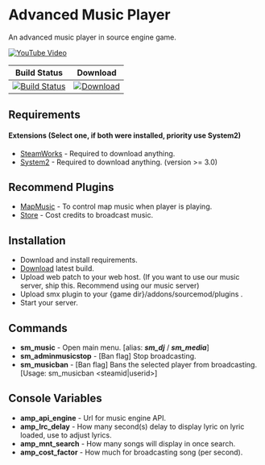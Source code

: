 # Advanced Music Player  
  
  
An advanced music player in source engine game.  
  
  
[![YouTube Video](https://static.kxnrl.com/images/web/github/amp_readme.png)](https://youtu.be/3A6XLhThBOI)  
  
  
|Build Status|Download|
|---|---
|[![Build Status](https://img.shields.io/travis/Kxnrl/AdvMusicPlayer/master.svg?style=flat-square)](https://travis-ci.org/Kxnrl/AdvMusicPlayer?branch=master) |[![Download](https://static.kxnrl.com/images/web/buttons/download.png)](https://build.kxnrl.com/AdvMusicPlayer)  
  
  
## Requirements  
#### Extensions (Select one, if both were installed, priority use System2)  
- [SteamWorks](https://forums.alliedmods.net/showthread.php?t=229556 "AlliedModders") - Required to download anything.  
- [System2](https://forums.alliedmods.net/showthread.php?t=146019 "AlliedModders") - Required to download anything. (version >= 3.0)  
  
  
## Recommend Plugins  
- [MapMusic](https://github.com/Kxnrl/MapMusic-API/ "GitHub") - To control map music when player is playing. 
- [Store](https://github.com/Kxnrl/Store/ "GitHub") - Cost credits to broadcast music.  
  
  
## Installation  
- Download and install requirements.  
- [Download](https://build.kxnrl.com/AdvMusicPlayer) latest build.  
- Upload web patch to your web host. (If you want to use our music server, ship this. Recommend using our music server)  
- Upload smx plugin to your {game dir}/addons/sourcemod/plugins .  
- Start your server.  
  
  
## Commands  
- **sm_music** - Open main menu. [alias: ***sm_dj*** / ***sm_media***]  
- **sm_adminmusicstop** - [Ban flag] Stop broadcasting.  
- **sm_musicban** - [Ban flag] Bans the selected player from broadcasting. [Usage: sm_musicban <steamid|userid>] 
  
  
## Console Variables  
- **amp_api_engine** - Url for music engine API.  
- **amp_lrc_delay** - How many second(s) delay to display lyric on lyric loaded, use to adjust lyrics.  
- **amp_mnt_search** - How many songs will display in once search.  
- **amp_cost_factor** - How much for broadcasting song (per second).  
